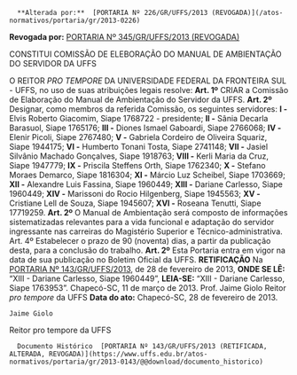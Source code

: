       **Alterada por:**  [PORTARIA Nº 226/GR/UFFS/2013 (REVOGADA)](/atos-normativos/portaria/gr/2013-0226) 

 **Revogada por:**  [PORTARIA Nº 345/GR/UFFS/2013 (REVOGADA)](/atos-normativos/portaria/gr/2013-0345) 

   CONSTITUI COMISSÃO DE ELEBORAÇÃO DO MANUAL DE AMBIENTAÇÃO DO SERVIDOR DA UFFS  

 O REITOR *PRO TEMPORE*  DA UNIVERSIDADE FEDERAL DA FRONTEIRA SUL - UFFS, no uso de suas atribuições legais resolve:   **Art. 1º**  CRIAR a Comissão de Elaboração do Manual de Ambientação do Servidor da UFFS.   **Art. 2º**  Designar, como membros da referida Comissão, os seguintes servidores: **I -**  Elvis Roberto Giacomim, Siape 1768722 - presidente; **II -**  Sânia Decarla Barasuol, Siape 1765176; **III -**  Diones Ismael Gaboardi, Siape 2766068; **IV -**  Elenir Picoli, Siape 2767480; **V -**  Gabriela Cordeiro de Oliveira Squariz, Siape 1944175; **VI -**  Humberto Tonani Tosta, Siape 2741148; **VII -**  Jasiel Silvânio Machado Gonçalves, Siape 1918763; **VIII -**  Kerli Maria da Cruz, Siape 1947779; **IX -**  Priscila Steffens Orth, Siape 1762340; **X -**  Stefano Moraes Demarco, Siape 1816304; **XI -**  Márcio Luz Scheibel, Siape 1703669; **XII -**  Alexandre Luis Fassina, Siape 1960449; **XIII -**  Dariane Carlesso, Siape 1960449; **XIV -**  Marissoni do Rocio Hilgenberg, Siape 1945563; **XV -**  Cristiane Lell de Souza, Siape 1945607; **XVI -**  Roseana Tenutti, Siape 17719259.   **Art. 2º**  O Manual de Ambientação será composto de informações sistematizadas relevantes para a vida funcional e adaptação do servidor ingressante nas carreiras do Magistério Superior e Técnico-administrativa.   Art. 4º Estabelecer o prazo de 90 (noventa) dias, a partir da publicação desta, para a conclusão do trabalho.   **Art. 2º**  Esta Portaria entra em vigor na data de sua publicação no Boletim Oficial da UFFS.   **RETIFICAÇÃO**   Na [PORTARIA Nº 143/GR/UFFS/2013](https://www.uffs.edu.br/atos-normativos/portaria/gr/2013-0143), de 28 de fevereiro de 2013,   **ONDE SE LÊ:** “XIII - Dariane Carlesso, Siape 1960449”,   **LEIA-SE:** “XIII - Dariane Carlesso, Siape 1763953”.   Chapecó-SC, 11 de março de 2013.   Prof. Jaime Giolo Reitor *pro tempore*  da UFFS      **Data do ato:** Chapecó-SC, 28 de fevereiro de 2013.   
 

    Jaime Giolo   
 Reitor pro tempore da UFFS 

      Documento Histórico  [PORTARIA Nº 143/GR/UFFS/2013 (RETIFICADA, ALTERADA, REVOGADA)](https://www.uffs.edu.br/atos-normativos/portaria/gr/2013-0143/@@download/documento_historico)     
      